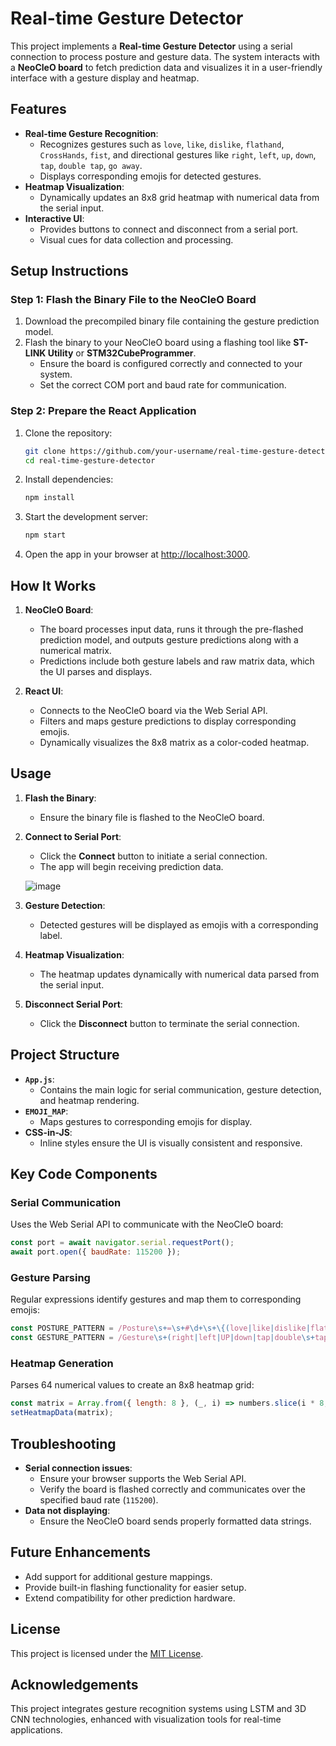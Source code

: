 # Real-time Gesture Detector

This project implements a **Real-time Gesture Detector** using a serial connection to process posture and gesture data. The system interacts with a **NeoCleO board** to fetch prediction data and visualizes it in a user-friendly interface with a gesture display and heatmap.

## Features
- **Real-time Gesture Recognition**:
  - Recognizes gestures such as `love`, `like`, `dislike`, `flathand`, `CrossHands`, `fist`, and directional gestures like `right`, `left`, `up`, `down`, `tap`, `double tap`, `go away`.
  - Displays corresponding emojis for detected gestures.
- **Heatmap Visualization**:
  - Dynamically updates an 8x8 grid heatmap with numerical data from the serial input.
- **Interactive UI**:
  - Provides buttons to connect and disconnect from a serial port.
  - Visual cues for data collection and processing.

## Setup Instructions

### Step 1: Flash the Binary File to the NeoCleO Board
1. Download the precompiled binary file containing the gesture prediction model.
2. Flash the binary to your NeoCleO board using a flashing tool like **ST-LINK Utility** or **STM32CubeProgrammer**.
   - Ensure the board is configured correctly and connected to your system.
   - Set the correct COM port and baud rate for communication.

### Step 2: Prepare the React Application
1. Clone the repository:
   ```bash
   git clone https://github.com/your-username/real-time-gesture-detector.git
   cd real-time-gesture-detector
   ```
2. Install dependencies:
   ```bash
   npm install
   ```
3. Start the development server:
   ```bash
   npm start
   ```
4. Open the app in your browser at [http://localhost:3000](http://localhost:3000).

## How It Works

1. **NeoCleO Board**:
   - The board processes input data, runs it through the pre-flashed prediction model, and outputs gesture predictions along with a numerical matrix.
   - Predictions include both gesture labels and raw matrix data, which the UI parses and displays.

2. **React UI**:
   - Connects to the NeoCleO board via the Web Serial API.
   - Filters and maps gesture predictions to display corresponding emojis.
   - Dynamically visualizes the 8x8 matrix as a color-coded heatmap.

## Usage

1. **Flash the Binary**:
   - Ensure the binary file is flashed to the NeoCleO board.

2. **Connect to Serial Port**:
   - Click the **Connect** button to initiate a serial connection.
   - The app will begin receiving prediction data.
  
    ![image](https://github.com/user-attachments/assets/6964e546-fa70-4139-95c0-4bbcf1aceb45)

3. **Gesture Detection**:
   - Detected gestures will be displayed as emojis with a corresponding label.

4. **Heatmap Visualization**:
   - The heatmap updates dynamically with numerical data parsed from the serial input.

5. **Disconnect Serial Port**:
   - Click the **Disconnect** button to terminate the serial connection.

## Project Structure

- **`App.js`**:
  - Contains the main logic for serial communication, gesture detection, and heatmap rendering.
- **`EMOJI_MAP`**:
  - Maps gestures to corresponding emojis for display.
- **CSS-in-JS**:
  - Inline styles ensure the UI is visually consistent and responsive.

## Key Code Components

### Serial Communication
Uses the Web Serial API to communicate with the NeoCleO board:
```javascript
const port = await navigator.serial.requestPort();
await port.open({ baudRate: 115200 });
```

### Gesture Parsing
Regular expressions identify gestures and map them to corresponding emojis:
```javascript
const POSTURE_PATTERN = /Posture\s+=\s+#\d+\s+\{(love|like|dislike|flathand|CrossHands|fist)\}/i;
const GESTURE_PATTERN = /Gesture\s+(right|left|UP|down|tap|double\s+tap|gw\s+away)/i;
```

### Heatmap Generation
Parses 64 numerical values to create an 8x8 heatmap grid:
```javascript
const matrix = Array.from({ length: 8 }, (_, i) => numbers.slice(i * 8, i * 8 + 8));
setHeatmapData(matrix);
```

## Troubleshooting
- **Serial connection issues**:
  - Ensure your browser supports the Web Serial API.
  - Verify the board is flashed correctly and communicates over the specified baud rate (`115200`).
- **Data not displaying**:
  - Ensure the NeoCleO board sends properly formatted data strings.

## Future Enhancements
- Add support for additional gesture mappings.
- Provide built-in flashing functionality for easier setup.
- Extend compatibility for other prediction hardware.

## License
This project is licensed under the [MIT License](LICENSE).

## Acknowledgements
This project integrates gesture recognition systems using LSTM and 3D CNN technologies, enhanced with visualization tools for real-time applications.
